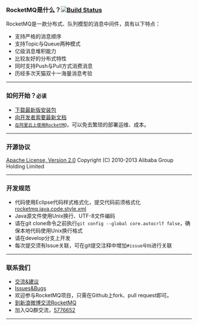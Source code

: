 ### RocketMQ是什么？[![Build Status](https://travis-ci.org/alibaba/RocketMQ.svg?branch=develop)](https://travis-ci.org/alibaba/RocketMQ)
RocketMQ是一款分布式、队列模型的消息中间件，具有以下特点：

* 支持严格的消息顺序
* 支持Topic与Queue两种模式
* 亿级消息堆积能力
* 比较友好的分布式特性
* 同时支持Push与Pull方式消费消息
* 历经多次天猫双十一海量消息考验

----------

### 如何开始？`必读`
* [下载最新版安装包](https://github.com/alibaba/RocketMQ/releases)
* [向开发者索要最新文档](https://github.com/alibaba/RocketMQ/issues/1)
* [`在阿里云上使用RocketMQ`](http://onsall.oss-cn-hangzhou.aliyuncs.com/ALIYUN_ONS_USER_GUIDE.pdf)，可以免去繁琐的部署运维、成本。

----------

### 开源协议
[Apache License, Version 2.0](http://www.apache.org/licenses/LICENSE-2.0.html) Copyright (C) 2010-2013 Alibaba Group Holding Limited

----------

### 开发规范
* 代码使用Eclipse代码样式格式化，提交代码前须格式化[rocketmq.java.code.style.xml](https://github.com/alibaba/RocketMQ/blob/master/docs/rocketmq.java.code.style.xml)
* Java源文件使用Unix换行、UTF-8文件编码
* 请在git clone命令之前执行`git config --global core.autocrlf false`，确保本地代码使用Unix换行格式
* 请在develop分支上开发
* 每次提交须有Issue关联，可在git提交注释中增加`#issue号码`进行关联

----------

### 联系我们
* [交流&建议](https://groups.google.com/forum/?hl=en#!forum/rocketmq)
* [Issues&Bugs](https://github.com/alibaba/RocketMQ/issues/new)
* 欢迎参与RocketMQ项目，只需在Github上fork、pull request即可。
* [到新浪微博交流RocketMQ](http://q.weibo.com/1628465)
* 加入QQ群交流，[5776652](http://url.cn/Knxm0o)

----------
